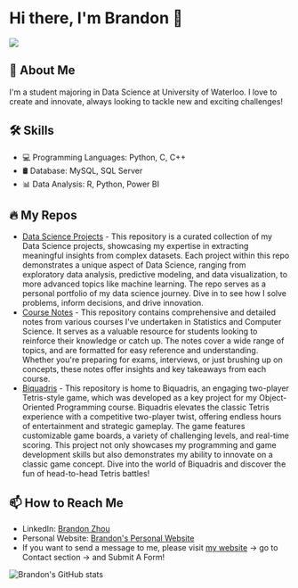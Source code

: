 <!-- ### Hi there 👋 -->

<!--
**brandonzhou2002/brandonzhou2002** is a ✨ _special_ ✨ repository because its `README.md` (this file) appears on your GitHub profile.

Here are some ideas to get you started:

- 🔭 I’m currently working on ...
- 🌱 I’m currently learning ...
- 👯 I’m looking to collaborate on ...
- 🤔 I’m looking for help with ...
- 💬 Ask me about ...
- 📫 How to reach me: ...
- 😄 Pronouns: ...
- ⚡ Fun fact: ...
-->

# Hi there, I'm Brandon 👋

![](https://komarev.com/ghpvc/?username=brandonzhou2002)

## 🚀 About Me
I'm a student majoring in Data Science at University of Waterloo. I love to create and innovate, always looking to tackle new and exciting challenges!

## 🛠 Skills
- 💻 Programming Languages: Python, C, C++
- 🛢 Database: MySQL, SQL Server
- 📊 Data Analysis: R, Python, Power BI

## 🔥 My Repos
- [Data Science Projects](https://github.com/brandonzhou2002/data-science-project) - This repository is a curated collection of my Data Science projects, showcasing my expertise in extracting meaningful insights from complex datasets. Each project within this repo demonstrates a unique aspect of Data Science, ranging from exploratory data analysis, predictive modeling, and data visualization, to more advanced topics like machine learning. The repo serves as a personal portfolio of my data science journey. Dive in to see how I solve problems, inform decisions, and drive innovation.
- [Course Notes](https://github.com/brandonzhou2002/uwaterloo-course-notes) - This repository contains comprehensive and detailed notes from various courses I've undertaken in Statistics and Computer Science. It serves as a valuable resource for students looking to reinforce their knowledge or catch up. The notes cover a wide range of topics, and are formatted for easy reference and understanding. Whether you're preparing for exams, interviews, or just brushing up on concepts, these notes offer insights and key takeaways from each course.
- [Biquadris](https://github.com/brandonzhou2002/uw-cs246-biquadris) - This repository is home to Biquadris, an engaging two-player Tetris-style game, which was developed as a key project for my Object-Oriented Programming course. Biquadris elevates the classic Tetris experience with a competitive two-player twist, offering endless hours of entertainment and strategic gameplay. The game features customizable game boards, a variety of challenging levels, and real-time scoring. This project not only showcases my programming and game development skills but also demonstrates my ability to innovate on a classic game concept. Dive into the world of Biquadris and discover the fun of head-to-head Tetris battles!

## 📫 How to Reach Me
- LinkedIn: [Brandon Zhou](https://www.linkedin.com/in/zihaozhou/)
- Personal Website: [Brandon's Personal Website](https://www.student.math.uwaterloo.ca/~z458zhou/)
- If you want to send a message to me, please visit [my website](https://www.student.math.uwaterloo.ca/~z458zhou/) -> go to Contact section -> and Submit A Form!

![Brandon's GitHub stats](https://github-readme-stats.vercel.app/api?username=brandonzhou2002&show_icons=true&theme=radical)
